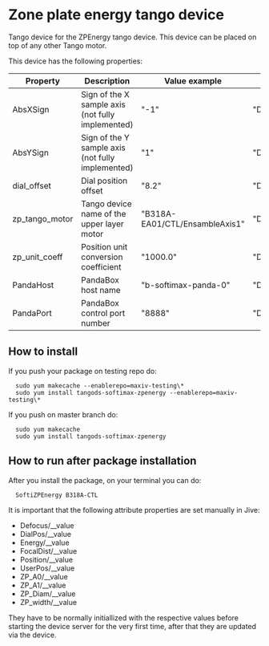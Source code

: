 # Zone plate energy tango device 

Tango device for the ZPEnergy tango device. This device can be placed on top of any other Tango motor.

This device has the following properties:

| Property | Description | Value example | Type |
| ------ | ------ | ------ | ------ |
| AbsXSign | Sign of the X sample axis (not fully implemented) | "-1" | "DevShort" |
| AbsYSign | Sign of the Y sample axis (not fully implemented) | "1" | "DevShort" |
| dial_offset | Dial position offset | "8.2" | "DevDouble" |
| zp_tango_motor | Tango device name of the upper layer motor | "B318A-EA01/CTL/EnsambleAxis1" | "DevString" |
| zp_unit_coeff | Position unit conversion coefficient | "1000.0" | "DevDouble" |
| PandaHost | PandaBox host name | "b-softimax-panda-0" | "DevString" |
| PandaPort | PandaBox control port number | "8888" | "DevShort" |


How to install
--------------

If you push your package on testing repo do:

```
  sudo yum makecache --enablerepo=maxiv-testing\*
  sudo yum install tangods-softimax-zpenergy --enablerepo=maxiv-testing\*
```

If you push on master branch do:

```
  sudo yum makecache
  sudo yum install tangods-softimax-zpenergy
```

How to run after package installation
-------------------------------------

After you install the package, on your terminal you can do:

```
  SoftiZPEnergy B318A-CTL
```
It is important that the following attribute properties are set manually in Jive:
- Defocus/__value 
- DialPos/__value
- Energy/__value
- FocalDist/__value
- Position/__value
- UserPos/__value
- ZP_A0/__value
- ZP_A1/__value
- ZP_Diam/__value
- ZP_width/__value


They have to be normally initiallized with the respective values before starting the device server for the very first time, after that they are updated via the device.

